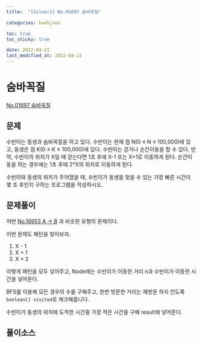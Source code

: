 ```yaml
---
title:  "[Silver1] No.01697 숨바꼭질"

categories: baekjoon

toc: true
toc_sticky: true

date: 2022-04-21
last_modified_at: 2022-04-21
---
```


# 숨바꼭질

[No.01697 숨바꼭질](https://www.acmicpc.net/problem/1697)

## 문제 

수빈이는 동생과 숨바꼭질을 하고 있다. 수빈이는 현재 점 N(0 ≤ N ≤ 100,000)에 있고, 동생은 점 K(0 ≤ K ≤ 100,000)에 있다. 수빈이는 걷거나 순간이동을 할 수 있다. 만약, 수빈이의 위치가 X일 때 걷는다면 1초 후에 X-1 또는 X+1로 이동하게 된다. 순간이동을 하는 경우에는 1초 후에 2*X의 위치로 이동하게 된다.

수빈이와 동생의 위치가 주어졌을 때, 수빈이가 동생을 찾을 수 있는 가장 빠른 시간이 몇 초 후인지 구하는 프로그램을 작성하시오.

## 문제풀이

저번 [No.16953 A -> B](https://www.acmicpc.net/problem/16953) 과 비슷한 유형의 문제이다.

이번 문제도 패턴을 찾아보자.

1. X - 1
2. X + 1
3. X * 2

이렇게 패턴을 모두 넣어주고, Node에는 수빈이가 이동한 거리 n과 수빈이가 이동한 시간을 넣어준다.

BFS를 이용해 모든 경우의 수를 구해주고, 한번 방문한 거리는 재방문 하지 안도록 `boolean[] visited`로 체크해줍니다.

수빈이가 동생의 위치에 도착한 시간중 가장 작은 시간을 구해 result에 넣어준다.

## 풀이소스

<script src="https://gist.github.com/dh37789/73c939cea0dc0eab86ea5fa4154c7300.js"></script>